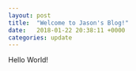 ```yaml
---
layout: post
title:  "Welcome to Jason's Blog!"
date:   2018-01-22 20:38:11 +0000
categories: update
---
```

Hello World!
